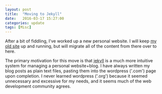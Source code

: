```yaml
---
layout: post
title:  "Moving to Jekyll"
date:   2016-03-17 15:27:00
categories: update
tags: [Misc]
---
```

After a bit of fiddling, I've worked up a new personal website. I will keep [my old site](http://jimmyodonnell.wordpress.com) up and running, but will migrate all of the content from there over to here.

The primary motivation for this move is that [jekyll](http://jekyllrb.com) is a much more intuitive system for managing a personal website+blog. I have always written my blog posts as plain text files, pasting them into the wordpress ('.com') page upon completion. I never learned wordpress ('.org') because it seemed unnecessary and excessive for my needs, and it seems much of the web development community agrees.
